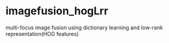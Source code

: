 # imagefusion_hogLrr
multi-focus image fusion using dictionary learning and low-rank representation(HOG features)
